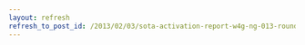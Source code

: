 ```yaml
---
layout: refresh
refresh_to_post_id: /2013/02/03/sota-activation-report-w4g-ng-013-round-top
---
```


